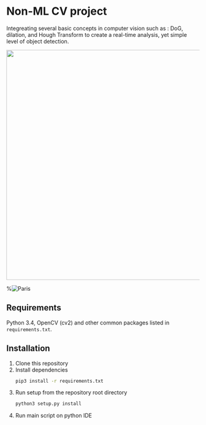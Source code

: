# Non-ML CV project

Integreating several basic concepts in computer vision such as : DoG, dilation, and Hough Transform to create a real-time analysis, yet simple level of object detection.

<img src='https://github.com/Daniboy370/Computer-Vision/raw/master/OpenCV_Demo/Upload/Github_GIF.gif' width=600 class='center'/>

%<img src='https://github.com/Daniboy370/Computer-Vision/raw/master/OpenCV_Demo/Upload/Github_GIF.gif' alt="Paris" class="center"/>


## Requirements
Python 3.4, OpenCV (cv2) and other common packages listed in `requirements.txt`.

## Installation
1. Clone this repository
2. Install dependencies
   ```bash
   pip3 install -r requirements.txt
   ```
3. Run setup from the repository root directory
    ```bash
    python3 setup.py install
    ``` 
4. Run main script on python IDE
